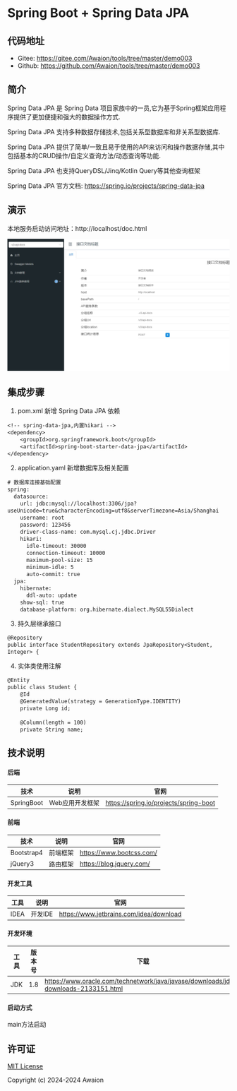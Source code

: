 # Spring Boot + Spring Data JPA

## 代码地址

- Gitee: https://gitee.com/Awaion/tools/tree/master/demo003
- Github: https://github.com/Awaion/tools/tree/master/demo003

## 简介

Spring Data JPA 是 Spring Data 项目家族中的一员,它为基于Spring框架应用程序提供了更加便捷和强大的数据操作方式.

Spring Data JPA 支持多种数据存储技术,包括关系型数据库和非关系型数据库.

Spring Data JPA 提供了简单/一致且易于使用的API来访问和操作数据存储,其中包括基本的CRUD操作/自定义查询方法/动态查询等功能.

Spring Data JPA 也支持QueryDSL/Jinq/Kotlin Query等其他查询框架

Spring Data JPA 官方文档: https://spring.io/projects/spring-data-jpa

## 演示

本地服务启动访问地址：http://localhost/doc.html

![首页](./document/20240409145010.png)

## 集成步骤

1. pom.xml 新增 Spring Data JPA 依赖

```
<!-- spring-data-jpa,内置hikari -->
<dependency>
    <groupId>org.springframework.boot</groupId>
    <artifactId>spring-boot-starter-data-jpa</artifactId>
</dependency>
```

2. application.yaml 新增数据库及相关配置

```
# 数据库连接基础配置
spring:
  datasource:
    url: jdbc:mysql://localhost:3306/jpa?useUnicode=true&characterEncoding=utf8&serverTimezone=Asia/Shanghai
    username: root
    password: 123456
    driver-class-name: com.mysql.cj.jdbc.Driver
    hikari:
      idle-timeout: 30000
      connection-timeout: 10000
      maximum-pool-size: 15
      minimum-idle: 5
      auto-commit: true
  jpa:
    hibernate:
      ddl-auto: update
    show-sql: true
    database-platform: org.hibernate.dialect.MySQL55Dialect
```

3. 持久层继承接口

```
@Repository
public interface StudentRepository extends JpaRepository<Student, Integer> {
```

4. 实体类使用注解

```
@Entity
public class Student {
    @Id
    @GeneratedValue(strategy = GenerationType.IDENTITY)
    private Long id;

    @Column(length = 100)
    private String name;
```

## 技术说明

#### 后端

| 技术                 | 说明                | 官网                                           |
| -------------------- | ------------------- | ---------------------------------------------- |
| SpringBoot           | Web应用开发框架      | https://spring.io/projects/spring-boot         |

#### 前端

| 技术         | 说明                   | 官网                                   |
| ----------  | ---------------------  | -------------------------------------- |
| Bootstrap4  | 前端框架               | https://www.bootcss.com/               |
| jQuery3     | 路由框架               | https://blog.jquery.com/               |

#### 开发工具

| 工具          | 说明                | 官网                                            |
| ------------- | ------------------- | ----------------------------------------------- |
| IDEA          | 开发IDE             | https://www.jetbrains.com/idea/download         |

#### 开发环境

| 工具          | 版本号  | 下载                                                                                 |
| ------------- | ------ | ------------------------------------------------------------                         |
| JDK           | 1.8    | https://www.oracle.com/technetwork/java/javase/downloads/jdk8-downloads-2133151.html |

#### 启动方式

main方法启动

## 许可证

[MIT License](https://opensource.org/license/mit)

Copyright (c) 2024-2024 Awaion

